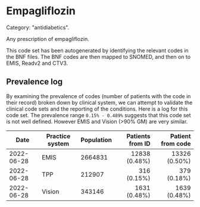 # Empagliflozin

Category: "antidiabetics".

Any prescription of empagliflozin.

This code set has been autogenerated by identifying the relevant codes in the BNF files. The BNF codes are then mapped to SNOMED, and then on to EMIS, Readv2 and CTV3.

## Prevalence log

By examining the prevalence of codes (number of patients with the code in their record) broken down by clinical system, we can attempt to validate the clinical code sets and the reporting of the conditions. Here is a log for this code set. The prevalence range `0.15% - 0.489%` suggests that this code set is not well defined. However EMIS and Vision (>90% GM) are very similar.

| Date       | Practice system | Population | Patients from ID | Patient from code |
| ---------- | --------------- | ---------- | ---------------: | ----------------: |
| 2022-06-28 | EMIS            | 2664831    |    12838 (0.48%) |     13326 (0.50%) |
| 2022-06-28 | TPP             | 212907     |      316 (0.15%) |       379 (0.18%) |
| 2022-06-28 | Vision          | 343146     |     1631 (0.48%) |      1639 (0.48%) |

